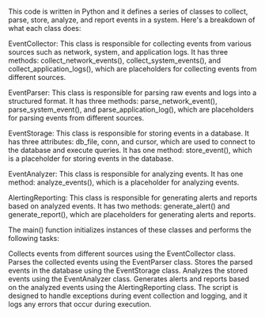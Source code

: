 
This code is written in Python and it defines a series of classes to collect, parse, store, analyze, and report events in a system. Here's a breakdown of what each class does:

EventCollector: This class is responsible for collecting events from various sources such as network, system, and application logs. It has three methods: collect_network_events(), collect_system_events(), and collect_application_logs(), which are placeholders for collecting events from different sources.

EventParser: This class is responsible for parsing raw events and logs into a structured format. It has three methods: parse_network_event(), parse_system_event(), and parse_application_log(), which are placeholders for parsing events from different sources.

EventStorage: This class is responsible for storing events in a database. It has three attributes: db_file, conn, and cursor, which are used to connect to the database and execute queries. It has one method: store_event(), which is a placeholder for storing events in the database.

EventAnalyzer: This class is responsible for analyzing events. It has one method: analyze_events(), which is a placeholder for analyzing events.

AlertingReporting: This class is responsible for generating alerts and reports based on analyzed events. It has two methods: generate_alert() and generate_report(), which are placeholders for generating alerts and reports.

The main() function initializes instances of these classes and performs the following tasks:

Collects events from different sources using the EventCollector class.
Parses the collected events using the EventParser class.
Stores the parsed events in the database using the EventStorage class.
Analyzes the stored events using the EventAnalyzer class.
Generates alerts and reports based on the analyzed events using the AlertingReporting class.
The script is designed to handle exceptions during event collection and logging, and it logs any errors that occur during execution.
